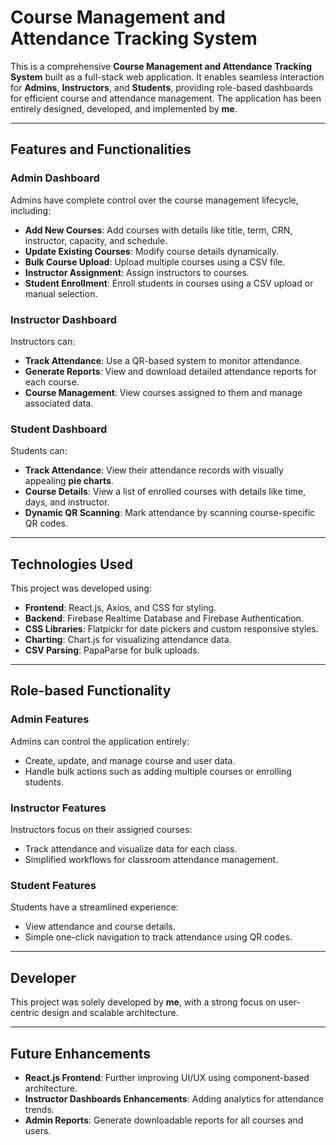 # **Course Management and Attendance Tracking System**

This is a comprehensive **Course Management and Attendance Tracking System** built as a full-stack web application. It enables seamless interaction for **Admins**, **Instructors**, and **Students**, providing role-based dashboards for efficient course and attendance management. The application has been entirely designed, developed, and implemented by **me**.

---

## **Features and Functionalities**

### **Admin Dashboard**
Admins have complete control over the course management lifecycle, including:
- **Add New Courses**: Add courses with details like title, term, CRN, instructor, capacity, and schedule.
- **Update Existing Courses**: Modify course details dynamically.
- **Bulk Course Upload**: Upload multiple courses using a CSV file.
- **Instructor Assignment**: Assign instructors to courses.
- **Student Enrollment**: Enroll students in courses using a CSV upload or manual selection.

### **Instructor Dashboard**
Instructors can:
- **Track Attendance**: Use a QR-based system to monitor attendance.
- **Generate Reports**: View and download detailed attendance reports for each course.
- **Course Management**: View courses assigned to them and manage associated data.

### **Student Dashboard**
Students can:
- **Track Attendance**: View their attendance records with visually appealing **pie charts**.
- **Course Details**: View a list of enrolled courses with details like time, days, and instructor.
- **Dynamic QR Scanning**: Mark attendance by scanning course-specific QR codes.

---

## **Technologies Used**

This project was developed using:
- **Frontend**: React.js, Axios, and CSS for styling.
- **Backend**: Firebase Realtime Database and Firebase Authentication.
- **CSS Libraries**: Flatpickr for date pickers and custom responsive styles.
- **Charting**: Chart.js for visualizing attendance data.
- **CSV Parsing**: PapaParse for bulk uploads.

---

## **Role-based Functionality**

### **Admin Features**
Admins can control the application entirely:
- Create, update, and manage course and user data.
- Handle bulk actions such as adding multiple courses or enrolling students.

### **Instructor Features**
Instructors focus on their assigned courses:
- Track attendance and visualize data for each class.
- Simplified workflows for classroom attendance management.

### **Student Features**
Students have a streamlined experience:
- View attendance and course details.
- Simple one-click navigation to track attendance using QR codes.

---

## **Developer**
This project was solely developed by **me**, with a strong focus on user-centric design and scalable architecture.

---

## **Future Enhancements**
- **React.js Frontend**: Further improving UI/UX using component-based architecture.
- **Instructor Dashboards Enhancements**: Adding analytics for attendance trends.
- **Admin Reports**: Generate downloadable reports for all courses and users.
